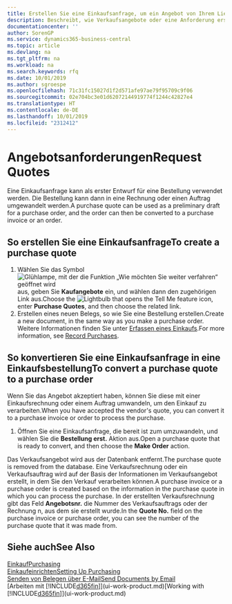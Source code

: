 ```yaml
---
title: Erstellen Sie eine Einkaufsanfrage, um ein Angebot von Ihrem Lieferanten anzufordern | Microsoft Docs
description: Beschreibt, wie Verkaufsangebote oder eine Anforderung erstellt wird, um Ihr Angebot zu erfassen, um unter bestimmten Bedingungen einem Debitoren zu verkaufen.
documentationcenter: ''
author: SorenGP
ms.service: dynamics365-business-central
ms.topic: article
ms.devlang: na
ms.tgt_pltfrm: na
ms.workload: na
ms.search.keywords: rfq
ms.date: 10/01/2019
ms.author: sgroespe
ms.openlocfilehash: 71c31fc15027d1f2d571afe97ae79f95709c9f06
ms.sourcegitcommit: 02e704bc3e01d62072144919774f1244c42827e4
ms.translationtype: HT
ms.contentlocale: de-DE
ms.lasthandoff: 10/01/2019
ms.locfileid: "2312412"
---
```

# <a name="request-quotes"></a><span data-ttu-id="72923-103">Angebotsanforderungen</span><span class="sxs-lookup"><span data-stu-id="72923-103">Request Quotes</span></span>
<span data-ttu-id="72923-104">Eine Einkaufsanfrage kann als erster Entwurf für eine Bestellung verwendet werden. Die Bestellung kann dann in eine Rechnung oder einen Auftrag umgewandelt werden.</span><span class="sxs-lookup"><span data-stu-id="72923-104">A purchase quote can be used as a preliminary draft for a purchase order, and the order can then be converted to a purchase invoice or an order.</span></span>


## <a name="to-create-a-purchase-quote"></a><span data-ttu-id="72923-105">So erstellen Sie eine Einkaufsanfrage</span><span class="sxs-lookup"><span data-stu-id="72923-105">To create a purchase quote</span></span>
1. <span data-ttu-id="72923-106">Wählen Sie das Symbol ![Glühlampe, mit der die Funktion „Wie möchten Sie weiter verfahren“ geöffnet wird](media/ui-search/search_small.png "Wie möchten Sie weiter verfahren?") aus, geben Sie **Kaufangebote** ein, und wählen dann den zugehörigen Link aus.</span><span class="sxs-lookup"><span data-stu-id="72923-106">Choose the ![Lightbulb that opens the Tell Me feature](media/ui-search/search_small.png "Tell me what you want to do") icon, enter **Purchase Quotes**, and then choose the related link.</span></span>
2. <span data-ttu-id="72923-107">Erstellen eines neuen Belegs, so wie Sie eine Bestellung erstellen.</span><span class="sxs-lookup"><span data-stu-id="72923-107">Create a new document, in the same way as you make a purchase order.</span></span> <span data-ttu-id="72923-108">Weitere Informationen finden Sie unter [Erfassen eines Einkaufs](purchasing-how-record-purchases.md).</span><span class="sxs-lookup"><span data-stu-id="72923-108">For more information, see [Record Purchases](purchasing-how-record-purchases.md).</span></span>

## <a name="to-convert-a-purchase-quote-to-a-purchase-order"></a><span data-ttu-id="72923-109">So konvertieren Sie eine Einkaufsanfrage in eine Einkaufsbestellung</span><span class="sxs-lookup"><span data-stu-id="72923-109">To convert a purchase quote to a purchase order</span></span>
<span data-ttu-id="72923-110">Wenn Sie das Angebot akzeptiert haben, können Sie diese mit einer Einkaufsrechnung oder einem Auftrag umwandeln, um den Einkauf zu verarbeiten.</span><span class="sxs-lookup"><span data-stu-id="72923-110">When you have accepted the vendor's quote, you can convert it to a purchase invoice or order to process the purchase.</span></span>

1. <span data-ttu-id="72923-111">Öffnen Sie eine Einkaufsanfrage, die bereit ist zum umzuwandeln, und wählen Sie die **Bestellung erst.** Aktion aus.</span><span class="sxs-lookup"><span data-stu-id="72923-111">Open a purchase quote that is ready to convert, and then choose the **Make Order** action.</span></span>

<span data-ttu-id="72923-112">Das Verkaufsangebot wird aus der Datenbank entfernt.</span><span class="sxs-lookup"><span data-stu-id="72923-112">The purchase quote is removed from the database.</span></span> <span data-ttu-id="72923-113">Eine Verkaufsrechnung oder ein Verkaufsauftrag wird auf der Basis der Informationen im Verkaufsangebot erstellt, in dem Sie den Verkauf verarbeiten können.</span><span class="sxs-lookup"><span data-stu-id="72923-113">A purchase invoice or a purchase order is created based on the information in the purchase quote in which you can process the purchase.</span></span> <span data-ttu-id="72923-114">In der erstellten Verkaufsrechnung gibt das Feld **Angebotsnr.** die Nummer des Verkaufsauftrags oder der Rechnung  n, aus dem sie erstellt wurde.</span><span class="sxs-lookup"><span data-stu-id="72923-114">In the **Quote No.** field on the purchase invoice or purchase order, you can see the number of the purchase quote that it was made from.</span></span>

## <a name="see-also"></a><span data-ttu-id="72923-115">Siehe auch</span><span class="sxs-lookup"><span data-stu-id="72923-115">See Also</span></span>
[<span data-ttu-id="72923-116">Einkauf</span><span class="sxs-lookup"><span data-stu-id="72923-116">Purchasing</span></span>](purchasing-manage-purchasing.md)  
[<span data-ttu-id="72923-117">Einkaufeinrichten</span><span class="sxs-lookup"><span data-stu-id="72923-117">Setting Up Purchasing</span></span>](purchasing-setup-purchasing.md)  
[<span data-ttu-id="72923-118">Senden von Belegen über E-Mail</span><span class="sxs-lookup"><span data-stu-id="72923-118">Send Documents by Email</span></span>](ui-how-send-documents-email.md)  
<span data-ttu-id="72923-119">[Arbeiten mit [!INCLUDE[d365fin](includes/d365fin_md.md)]](ui-work-product.md)</span><span class="sxs-lookup"><span data-stu-id="72923-119">[Working with [!INCLUDE[d365fin](includes/d365fin_md.md)]](ui-work-product.md)</span></span>
